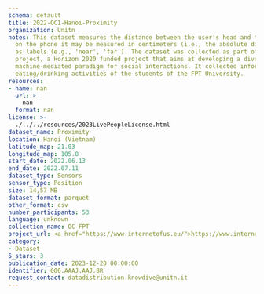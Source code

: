 ```yaml
---
schema: default
title: 2022-OC1-Hanoi-Proximity
organization: Unitn
notes: This dataset measures the distance between the user's head and the phone, depending
  on the phone it may be measured in centimeters (i.e., the absolute distance) or
  as labels (e.g., 'near', 'far'). The dataset was collected as part of the WeNet
  project, a Horizon 2020 funded project that aims at developing a diversity-aware,
  machine-mediated paradigm for social interactions. It collected information on the
  eating/drinking activities of the students of the FPT University.
resources:
- name: nan
  url: >-
    nan
  format: nan
license: >-
  ./../../resources/2023LivePeopleLicense.html
dataset_name: Proximity
location: Hanoi (Vietnam)
latitude_map: 21.03
longitude_map: 105.8
start_date: 2022.06.13
end_date: 2022.07.11
dataset_type: Sensors
sensor_type: Position
size: 14,57 MB
dataset_format: parquet
other_format: csv
number_participants: 53
language: unknown
collection_name: OC-FPT
project_url: <a href="https://www.internetofus.eu/">https://www.internetofus.eu/</a>
category:
- Dataset
5_stars: 3
publication_date: 2023-12-20 00:00:00
identifier: 006.AAAJ.AAJ.BR
request_contact: datadistribution.knowdive@unitn.it
---
```

